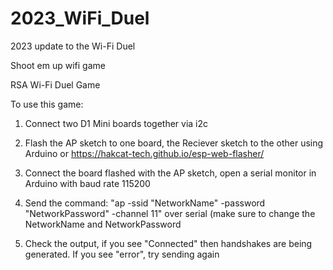 # 2023_WiFi_Duel
2023 update to the Wi-Fi Duel

Shoot em up wifi game

RSA Wi-Fi Duel Game

To use this game:

1) Connect two D1 Mini boards together via i2c

2) Flash the AP sketch to one board, the Reciever sketch to the other using Arduino or https://hakcat-tech.github.io/esp-web-flasher/

3) Connect the board flashed with the AP sketch, open a serial monitor in Arduino with baud rate 115200

4) Send the command: "ap -ssid "NetworkName" -password "NetworkPassword" -channel 11" over serial (make sure to change the NetworkName and NetworkPassword

5) Check the output, if you see "Connected" then handshakes are being generated. If you see "error", try sending again
